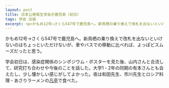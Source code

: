 ```yaml
---
layout: post
title: 日本公衆衛生学会＠鹿児島（初日）
tags: 学会 出張
excerpt: <p>かもめ12号→さくら547号で鹿児島へ。新鳥栖の乗り換えで改札を出ないといけないのはちょっといただけないが、車やバスでの移動に比べれば、よっぽどスムーズだったと思う。</p>
---
```


かもめ12号→さくら547号で鹿児島へ。新鳥栖の乗り換えで改札を出ないといけないのはちょっといただけないが、車やバスでの移動に比べれば、よっぽどスムーズだったと思う。

学会初日は、感染症関係のシンポジウム・ポスターを見た後、山内さんと合流して、研究打ち合わせや今後のことを話した。大学1・2年の同期の有本さんとも会えたし、少し懐かしい感じがしてよかった。夜は和田先生、市川先生とロシア料理・あさりラーメンの[凡亭](http://youkobo.com/bontei/)で食べた。
